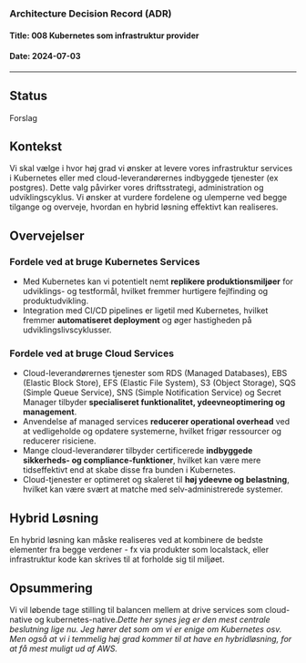 ### Architecture Decision Record (ADR)

#### Title: 008 Kubernetes som infrastruktur provider

#### Date: 2024-07-03

---

## Status

Forslag

## Kontekst

Vi skal vælge i hvor høj grad vi ønsker at levere vores infrastruktur services i Kubernetes eller med cloud-leverandørernes indbyggede tjenester (ex postgres). Dette valg påvirker vores driftsstrategi, administration og udviklingscyklus. Vi ønsker at vurdere fordelene og ulemperne ved begge tilgange og overveje, hvordan en hybrid løsning effektivt kan realiseres.

## Overvejelser

### Fordele ved at bruge Kubernetes Services
   - Med Kubernetes kan vi potentielt nemt **replikere produktionsmiljøer** for udviklings- og testformål, hvilket fremmer hurtigere fejlfinding og produktudvikling.
   - Integration med CI/CD pipelines er ligetil med Kubernetes, hvilket fremmer **automatiseret deployment** og øger hastigheden på udviklingslivscyklusser.

### Fordele ved at bruge Cloud Services
   - Cloud-leverandørernes tjenester som RDS (Managed Databases), EBS (Elastic Block Store), EFS (Elastic File System), S3 (Object Storage), SQS (Simple Queue Service), SNS (Simple Notification Service) og Secret Manager tilbyder **specialiseret funktionalitet, ydeevneoptimering og management**.
   - Anvendelse af managed services **reducerer operational overhead** ved at vedligeholde og opdatere systemerne, hvilket frigør ressourcer og reducerer risiciene.
   - Mange cloud-leverandører tilbyder certificerede **indbyggede sikkerheds- og compliance-funktioner**, hvilket kan være mere tidseffektivt end at skabe disse fra bunden i Kubernetes.
   - Cloud-tjenester er optimeret og skaleret til **høj ydeevne og belastning**, hvilket kan være svært at matche med selv-administrerede systemer.

## Hybrid Løsning

En hybrid løsning kan måske realiseres ved at kombinere de bedste elementer fra begge verdener - fx via produkter som localstack, eller infrastruktur kode kan skrives til at forholde sig til miljøet.
   
## Opsummering

Vi vil løbende tage stilling til balancen mellem at drive services som cloud-native og kubernetes-native.*Dette her synes jeg er den mest centrale beslutning lige nu. Jeg hører det som om vi er enige om Kubernetes osv. Men også at vi i temmelig høj grad kommer til at have en hybridløsning, for at få mest muligt ud af AWS.*
